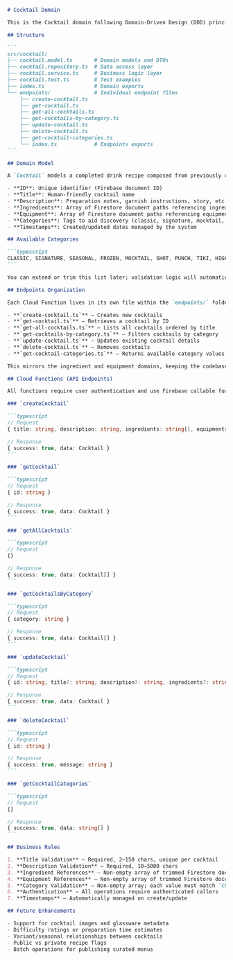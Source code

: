 ````markdown
# Cocktail Domain

This is the Cocktail domain following Domain-Driven Design (DDD) principles for the Party Bar cocktail recipes app.

## Structure

```
src/cocktail/
├── cocktail.model.ts       # Domain models and DTOs
├── cocktail.repository.ts  # Data access layer
├── cocktail.service.ts     # Business logic layer
├── cocktail.test.ts        # Test examples
├── index.ts                # Domain exports
└── endpoints/              # Individual endpoint files
    ├── create-cocktail.ts
    ├── get-cocktail.ts
    ├── get-all-cocktails.ts
    ├── get-cocktails-by-category.ts
    ├── update-cocktail.ts
    ├── delete-cocktail.ts
    ├── get-cocktail-categories.ts
    └── index.ts            # Endpoints exports
```

## Domain Model

A `Cocktail` models a completed drink recipe composed from previously defined ingredients and equipment:

- **ID**: Unique identifier (Firebase document ID)
- **Title**: Human-friendly cocktail name
- **Description**: Preparation notes, garnish instructions, story, etc.
- **Ingredients**: Array of Firestore document paths referencing ingredient entities
- **Equipment**: Array of Firestore document paths referencing equipment entities
- **Categories**: Tags to aid discovery (classic, signature, mocktail, ...)
- **Timestamps**: Created/updated dates managed by the system

## Available Categories

```typescript
CLASSIC, SIGNATURE, SEASONAL, FROZEN, MOCKTAIL, SHOT, PUNCH, TIKI, HIGHBALL, LOWBALL;
```

You can extend or trim this list later; validation logic will automatically respect the updated `COCKTAIL_CATEGORIES` constant.

## Endpoints Organization

Each Cloud Function lives in its own file within the `endpoints/` folder:

- **`create-cocktail.ts`** – Creates new cocktails
- **`get-cocktail.ts`** – Retrieves a cocktail by ID
- **`get-all-cocktails.ts`** – Lists all cocktails ordered by title
- **`get-cocktails-by-category.ts`** – Filters cocktails by category
- **`update-cocktail.ts`** – Updates existing cocktail details
- **`delete-cocktail.ts`** – Removes cocktails
- **`get-cocktail-categories.ts`** – Returns available category values

This mirrors the ingredient and equipment domains, keeping the codebase easy to navigate and extend.

## Cloud Functions (API Endpoints)

All functions require user authentication and use Firebase callable functions:

### `createCocktail`

```typescript
// Request
{ title: string, description: string, ingredients: string[], equipments: string[], categories: string[] }

// Response
{ success: true, data: Cocktail }
```

### `getCocktail`

```typescript
// Request
{ id: string }

// Response
{ success: true, data: Cocktail }
```

### `getAllCocktails`

```typescript
// Request
{}

// Response
{ success: true, data: Cocktail[] }
```

### `getCocktailsByCategory`

```typescript
// Request
{ category: string }

// Response
{ success: true, data: Cocktail[] }
```

### `updateCocktail`

```typescript
// Request
{ id: string, title?: string, description?: string, ingredients?: string[], equipments?: string[], categories?: string[] }

// Response
{ success: true, data: Cocktail }
```

### `deleteCocktail`

```typescript
// Request
{ id: string }

// Response
{ success: true, message: string }
```

### `getCocktailCategories`

```typescript
// Request
{}

// Response
{ success: true, data: string[] }
```

## Business Rules

1. **Title Validation** – Required, 2–150 chars, unique per cocktail
2. **Description Validation** – Required, 10–5000 chars
3. **Ingredient References** – Non-empty array of trimmed Firestore document paths
4. **Equipment References** – Non-empty array of trimmed Firestore document paths
5. **Category Validation** – Non-empty array; each value must match `COCKTAIL_CATEGORIES`
6. **Authentication** – All operations require authenticated callers
7. **Timestamps** – Automatically managed on create/update

## Future Enhancements

- Support for cocktail images and glassware metadata
- Difficulty ratings or preparation time estimates
- Variant/seasonal relationships between cocktails
- Public vs private recipe flags
- Batch operations for publishing curated menus

````
